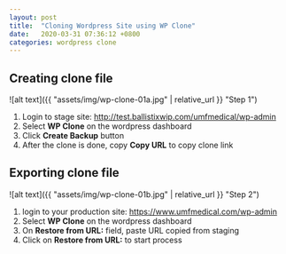 ```yaml
---
layout: post
title:  "Cloning Wordpress Site using WP Clone"
date:   2020-03-31 07:36:12 +0800
categories: wordpress clone
---
```

 
## Creating clone file
 
 ![alt text]({{ "assets/img/wp-clone-01a.jpg" | relative_url }} "Step 1")
 
 1. Login to stage site: http://test.ballistixwip.com/umfmedical/wp-admin
 1. Select **WP Clone** on the wordpress dashboard
 1. Click **Create Backup** button
 1. After the clone is done, copy **Copy URL** to copy clone link

## Exporting clone file
 
 ![alt text]({{ "assets/img/wp-clone-01b.jpg" | relative_url }} "Step 2")
 
 1. login to your production site: https://www.umfmedical.com/wp-admin
 1. Select **WP Clone** on the wordpress dashboard
 1. On **Restore from URL:** field, paste URL copied from staging
 1. Click on **Restore from URL:** to start process

